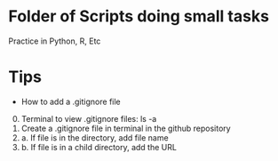 # Folder of Scripts doing small tasks

Practice in Python, R, Etc

# Tips
- How to add a .gitignore file
0. Terminal to view .gitignore files: ls -a
1. Create a .gitignore file in terminal in the github repository
2. a. If file is in the directory, add file name
2. b. If file is in a child directory, add the URL


